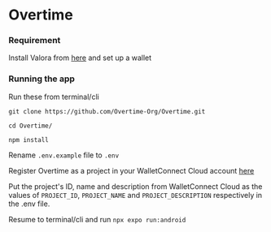 # Overtime
### Requirement
Install Valora from [here](https://play.google.com/store/apps/details?id=co.clabs.valora) and set up a wallet

### Running the app
Run these from terminal/cli

```git clone https://github.com/Overtime-Org/Overtime.git```

```cd Overtime/```

```npm install```

Rename ```.env.example``` file to ```.env```

Register Overtime as a project in your WalletConnect Cloud account [here](https://cloud.walletconnect.com/sign-in)

Put the project's ID, name and description from WalletConnect Cloud as the values of `PROJECT_ID`, `PROJECT_NAME` and `PROJECT_DESCRIPTION` respectively in the .env file.

Resume to terminal/cli and run `npx expo run:android`
